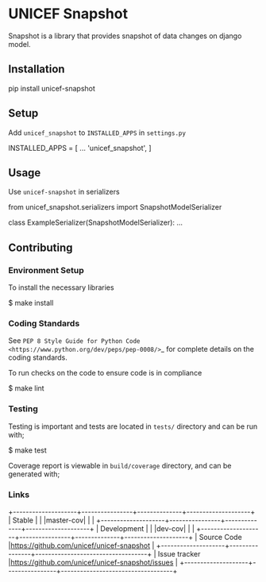 # UNICEF Snapshot

Snapshot is a library that provides snapshot of data changes on django model.


## Installation

   pip install unicef-snapshot


## Setup

Add ``unicef_snapshot`` to ``INSTALLED_APPS`` in ``settings.py``

   INSTALLED_APPS = [
       ...
       'unicef_snapshot',
   ]


## Usage

Use ``unicef-snapshot`` in serializers

   from unicef_snapshot.serializers import SnapshotModelSerializer

   class ExampleSerializer(SnapshotModelSerializer):
       ...


## Contributing

### Environment Setup

To install the necessary libraries

   $ make install


### Coding Standards

See `PEP 8 Style Guide for Python Code <https://www.python.org/dev/peps/pep-0008/>`_ for complete details on the coding standards.

To run checks on the code to ensure code is in compliance

   $ make lint


### Testing

Testing is important and tests are located in `tests/` directory and can be run with;

   $ make test

Coverage report is viewable in `build/coverage` directory, and can be generated with;


### Links


+--------------------+----------------+--------------+--------------------+
| Stable             |                | |master-cov| |                    |
+--------------------+----------------+--------------+--------------------+
| Development        |                | |dev-cov|    |                    |
+--------------------+----------------+--------------+--------------------+
| Source Code        |https://github.com/unicef/unicef-snapshot           |
+--------------------+----------------+-----------------------------------+
| Issue tracker      |https://github.com/unicef/unicef-snapshot/issues    |
+--------------------+----------------+-----------------------------------+

